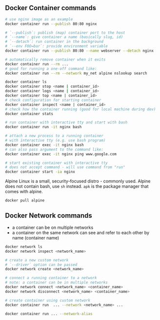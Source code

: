 ## Docker Container commands

```bash
# use nginx image as an example
docker container run --publish 80:80 nginx

# `--publish`: publish (map) container port to the host
# `--name`: give container a name (basically slug, id)
# `--detach`: run container in the background
# `--env FOO=bar`: provide environment variable
docker container run --publish 80:80 --name webserver --detach nginx

# automatically remove container when it exits
docker container run --rm ...
# good for running a one-off command like:
docker container run --rm --network my_net alpine nslookup search

docker container ls
docker container stop <name | container_id>
docker container logs <name | container_id>
docker container top <name | container_id>
# check configuration for starting container
docker container inspect <name | container_id>
# check how the container running (good for local machine during dev)
docker container stats

# run container with interactive tty and start with bash
docker container run -it nginx bash

# attach a new process to a running container
# with interactive tty (e.g. use bash program)
docker container exec -it nginx bash
# can also pass argument to the command like:
docker container exec -it nginx ping www.google.com

# start existing container with interactive tty
# does not accept command - will use command from "run"
docker container start -ia nginx
```

Alpine Linux is a small, security-focused distro - commonly used.
Alpine does not contain bash, use `sh` instead.
`apk` is the package manager that comes with alpine.

```bash
docker pull alpine
```

## Docker Network commands

- a container can be on multiple networks
- a container on the same network can see and refer to each other by name (container name)

```bash
docker network ls
docker network inspect <network_name>

# create a new custom network
# `--driver` option can be passed
docker network create <network_name>

# connect a running container to a network
# note: a container can be in multiple networks
docker network connect <network_name> <container_name>
docker network disconnect <network_name> <container_name>

# create container using custom network
docker container run  ... --network <network_name> ...

docker container run ... --network-alias
```